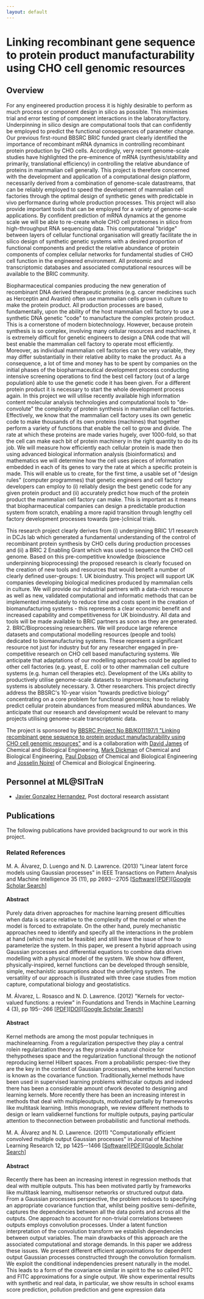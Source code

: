 ```yaml
---
layout: default
---
```


Linking recombinant gene sequence to protein product manufacturability using CHO cell genomic resources
=======================================================================================================

Overview
--------

For any engineered production process it is highly desirable to perform as much process or component design in silico as possible. This minimises trial and error testing of component interactions in the laboratory/factory. Underpinning in silico design are computational tools that can confidently be employed to predict the functional consequences of parameter change. Our previous first-round BBSRC BRIC funded grant clearly identified the importance of recombinant mRNA dynamics in controlling recombinant protein production by CHO cells.  Accordingly, very recent genome-scale studies have highlighted the pre-eminence of mRNA (synthesis/stability and primarily, translational efficiency) in controlling the relative abundance of proteins in mammalian cell generally. This project is therefore concerned with the development and application of a computational design platform, necessarily derived from a combination of genome-scale datastreams, that can be reliably employed to speed the development of mammalian cell factories through the optimal design of synthetic genes with predictable in vivo performance during whole production processes. This project will also provide important tools that can be employed for a variety of genome-scale applications. By confident prediction of mRNA dynamics at the genome scale we will be able to re-create whole CHO cell proteomes in silico from high-throughput RNA sequencing data. This computational "bridge" between layers of cellular functional organisation will greatly facilitate the in silico design of synthetic genetic systems with a desired proportion of functional components and predict the relative abundance of protein components of complex cellular networks for fundamental studies of CHO cell function in the engineered environment.  All proteomic and transcriptomic databases and associated computational resources will be available to the BRIC community.

Biopharmaceutical companies producing the new generation of recombinant DNA derived therapeutic proteins (e.g. cancer medicines such as Herceptin and Avastin) often use mammalian cells grown in culture to make the protein product. All production processes are based, fundamentally, upon the ability of the host mammalian cell factory to use a synthetic DNA genetic "code" to manufacture the complex protein product. This is a cornerstone of modern biotechnology. However, because protein synthesis is so complex, involving many cellular resources and machines, it is extremely difficult for genetic engineers to design a DNA code that will best enable the mammalian cell factory to operate most efficiently. Moreover, as individual mammalian cell factories can be very variable, they may differ substantially in their relative ability to make the product. As a consequence, a lot of time and money has to be spent by companies on the initial phases of the biopharmaceutical development process conducting intensive screening operations to find the best cell factory (out of a large population) able to use the genetic code it has been given. For a different protein product it is necessary to start the whole development process again. In this project we will utilise recently available high information content molecular analysis technologies and computational tools to "de-convolute" the complexity of protein synthesis in mammalian cell factories. Effectively, we know that the mammalian cell factory uses its own genetic code to make thousands of its own proteins (machines) that together perform a variety of functions that enable the cell to grow and divide. The rate at which these proteins are made varies hugely, over 1000-fold, so that the cell can make each bit of protein machinery in the right quantity to do its job. We will measure how efficiently each cellular protein is made then using advanced biological information analysis (bioinformatics) and mathematics we will determine how the cell uses pieces of information embedded in each of its genes to vary the rate at which a specific protein is made. This will enable us to create, for the first time, a usable set of "design rules" (computer programmes) that genetic engineers and cell factory developers can employ to (i) reliably design the best genetic code for any given protein product and (ii) accurately predict how much of the protein product the mammalian cell factory can make. This is important as it means that biopharmaceutical companies can design a predictable production system from scratch, enabling a more rapid transition through lengthy cell factory development processes towards (pre-)clinical trials.

This research project clearly derives from (i) underpinning BRIC 1/1 research in DCJs lab which generated a fundamental understanding of the control of recombinant protein synthesis by CHO cells during production processes and (ii) a BRIC 2 Enabling Grant which was used to sequence the CHO cell genome. Based on this pre-competitive knowledge (bioscience underpinning bioprocessing) the proposed research is clearly focused on the creation of new tools and resources that would benefit a number of clearly defined user-groups: 1. UK bioindustry. This project will support UK companies developing biological medicines produced by mammalian cells in culture. We will provide our industrial partners with a data-rich resource as well as new, validated computational and informatic methods that can be implemented immediately to reduce time and costs spent in the creation of biomanufacturing systems - this represents a clear economic benefit and increased capability and competitiveness for UK bioindustry. All data and tools will be made available to BRIC partners as soon as they are generated. 2.  BRIC/Bioprocessing researchers. We will produce large reference datasets and computational modelling resources (people and tools) dedicated to biomanufacturing systems. These represent a significant resource not just for industry but for any researcher engaged in pre-competitive research on CHO cell based manufacturing systems. We anticipate that adaptations of our modelling approaches could be applied to other cell factories (e.g. yeast, E. coli) or to other mammalian cell culture systems (e.g. human cell therapies etc). Development of the UKs ability to productively utilise genome-scale datasets to improve biomanufacturing systems is absolutely necessary. 3. Other researchers.  This project directly address the BBSRC's 10-year vision "towards predictive biology" concentrating on a core problem for functional genomics; how to reliably predict cellular protein abundances from measured mRNA abundances. We anticipate that our research and development would be relevant to many projects utilising genome-scale transcriptomic data.

The project is sponsored by [BBSRC Project No BB/K011197/1 "Linking recombinant gene sequence to protein product manufacturability using CHO cell genomic resources"](http://www.bbsrc.ac.uk/pa/grants/AwardDetails.aspx?FundingReference=BB/K011197/1) and is a collaboration with [David James](http://www.shef.ac.uk/cbe/people/staffprofiles/djames) of Chemical and Biological Engineering, [Mark Dickman](https://www.shef.ac.uk/cbe/people/staffprofiles/mdickman) of Chemical and Biological Engineering, [Paul Dobson](https://www.shef.ac.uk/cbe/people/staffprofiles/pdobson) of Chemical and Biological Engineering and [Josselin Noirel](http://www.shef.ac.uk/cbe/people/staffprofiles/noirel) of Chemical and Biological Engineering.

Personnel at ML@SITraN
----------------------

-  [Javier Gonzalez Hernandez](http://www.dcs.sheffield.ac.uk/cgi-bin/makeperson?J.Gonzalez), Post doctoral research assistant

Publications
------------

The following publications have provided background to our work in this
project.

### Related References

<span class="author">M. A. Álvarez, D. Luengo and N. D. Lawrence.  </span> (2013) <span class="papertitle">"Linear latent force models using Gaussian processes"</span> in <span class="journal">IEEE Transactions on Pattern Analysis and Machine Intelligence</span> 35 (11), pp 2693--2705 \[[Software](http://staffwww.dcs.shef.ac.uk/people/N.Lawrence/multigp%20)\]\[[PDF](http://arxiv.org/pdf/1107.2699)\]\[[Google Scholar Search](http://scholar.google.com/scholar?hl-en&lr=&q=Linear+Latent+Force+Models+Using+Gaussian+Processes+&btnG=Search)\]

#### Abstract

Purely data driven approaches for machine learning present difficulties when data is scarce relative to the complexity of the model or when the model is forced to extrapolate. On the other hand, purely mechanistic approaches need to identify and specify all the interactions in the problem at hand (which may not be feasible) and still leave the issue of how to parameterize the system. In this paper, we present a hybrid approach using Gaussian processes and differential equations to combine data driven modelling with a physical model of the system. We show how different, physically-inspired, kernel functions can be developed through sensible, simple, mechanistic assumptions about the underlying system. The versatility of our approach is illustrated with three case studies from motion capture, computational biology and geostatistics.

<span class="author">M. Álvarez, L. Rosasco and N. D. Lawrence. </span> (2012) <span class="papertitle">"Kernels for vector-valued functions: a review"</span> in <span class="journal">Foundations and Trends in Machine Learning</span> 4 (3), pp 195--266 \[[PDF](ftp://ftp.dcs.shef.ac.uk/home/neil/2200000036.pdf)\]\[[DOI](http://dx.doi.org/10.1561/2200000036)\]\[[Google Scholar Search](http://scholar.google.com/scholar?hl-en&lr=&q=Kernels+for+Vector-Valued+Functions:+A+Review+&btnG=Search)\]

#### Abstract

Kernel methods are among the most popular techniques in machinelearning.  From a regularization perspective they play a central rolein regularization theory as they provide a natural choice for thehypotheses space and the regularization functional through the notionof reproducing kernel Hilbert spaces. From a probabilistic perspec-tive they are the key in the context of Gaussian processes, wherethe kernel function is known as the covariance function. Traditionally,kernel methods have been used in supervised learning problems withscalar outputs and indeed there has been a considerable amount ofwork devoted to designing and learning kernels. More recently there has been an increasing interest in methods that deal with multipleoutputs, motivated partially by frameworks like multitask learning. Inthis monograph, we review different methods to design or learn validkernel functions for multiple outputs, paying particular attention to theconnection between probabilistic and functional methods.

<span class="author">M. A. Álvarez and N. D. Lawrence. </span> (2011) <span class="papertitle">"Computationally efficient convolved multiple output Gaussian processes"</span> in <span class="journal">Journal of Machine Learning Research</span> 12, pp 1425--1466 \[[Software](http://staffwww.dcs.shef.ac.uk/people/N.Lawrence/multigp%20)\]\[[PDF](http://www.jmlr.org/papers/volume12/alvarez11a/alvarez11a.pdf)\]\[[Google Scholar Search](http://scholar.google.com/scholar?hl-en&lr=&q=Computationally+Efficient+Convolved+Multiple+Output+Gaussian+Processes+&btnG=Search)\]

#### Abstract

Recently there has been an increasing interest in regression methods that deal with multiple outputs. This has been motivated partly by frameworks like multitask learning, multisensor networks or structured output data. From a Gaussian processes perspective, the problem reduces to specifying an appropriate covariance function that, whilst being positive semi-definite, captures the dependencies between all the data points and across all the outputs. One approach to account for non-trivial correlations between outputs employs convolution processes.  Under a latent function interpretation of the convolution transform we establish dependencies between output variables. The main drawbacks of this approach are the associated computational and storage demands. In this paper we address these issues. We present different efficient approximations for dependent output Gaussian processes constructed through the convolution formalism. We exploit the conditional independencies present naturally in the model. This leads to a form of the covariance similar in spirit to the so called PITC and FITC approximations for a single output. We show experimental results with synthetic and real data, in particular, we show results in school exams score prediction, pollution prediction and gene expression data

